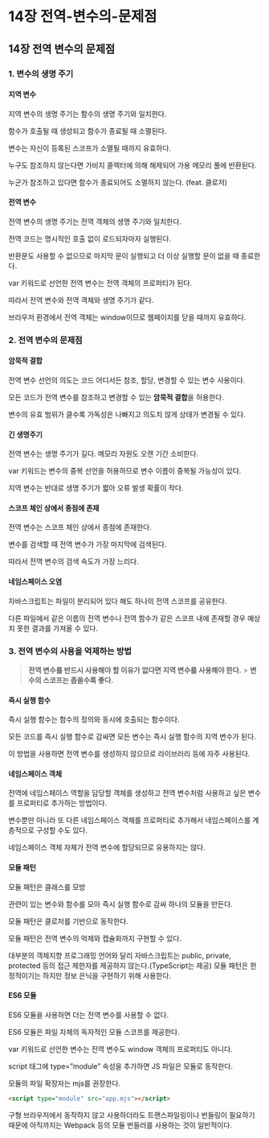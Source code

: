 # 14장 전역-변수의-문제점

## 14장 전역 변수의 문제점

### 1. 변수의 생명 주기

#### 지역 변수

지역 변수의 생명 주기는 함수의 생명 주기와 일치한다.

함수가 호출될 때 생성되고 함수가 종료될 때 소멸된다.

변수는 자신이 등록된 스코프가 소멸될 때까지 유효하다.

누구도 참조하지 않는다면 가비지 콜렉터에 의해 해제되어 가용 메모리 풀에 반환된다.

누군가 참조하고 있다면 함수가 종료되어도 소멸하지 않는다. (feat. 클로저)

#### 전역 변수

전역 변수의 생명 주기는 전역 객체의 생명 주기와 일치한다.

전역 코드는 명시적인 호출 없이 로드되자마자 실행된다.

반환문도 사용할 수 없으므로 마지막 문이 실행되고 더 이상 실행할 문이 없을 때 종료한다.

var 키워드로 선언한 전역 변수는 전역 객체의 프로퍼티가 된다.

따라서 전역 변수와 전역 객체와 생명 주기가 같다.

브라우저 환경에서 전역 객체는 window이므로 웹페이지를 닫을 때까지 유효하다.

### 2. 전역 변수의 문제점

#### 암묵적 결합

전역 변수 선언의 의도는 코드 어디서든 참조, 할당, 변경할 수 있는 변수 사용이다.

모든 코드가 전역 변수를 참조하고 변경할 수 있는 **암묵적 결합**을 허용한다.

변수의 유효 범위가 클수록 가독성은 나빠지고 의도치 않게 상태가 변경될 수 있다.

#### 긴 생명주기

전역 변수는 생명 주기가 길다. 메모리 자원도 오랜 기간 소비한다.

var 키워드는 변수의 중복 선언을 허용하므로 변수 이름이 중복될 가능성이 있다.

지역 변수는 반대로 생명 주기가 짧아 오류 발생 확률이 작다.

#### 스코프 체인 상에서 종점에 존재

전역 변수는 스코프 체인 상에서 종점에 존재한다.

변수를 검색할 때 전역 변수가 가장 마지막에 검색된다.

따라서 전역 변수의 검색 속도가 가장 느리다.

#### 네임스페이스 오염

자바스크립트는 파일이 분리되어 있다 해도 하나의 전역 스코프를 공유한다.

다른 파일에서 같은 이름의 전역 변수나 전역 함수가 같은 스코프 내에 존재할 경우 예상치 못한 결과를 가져올 수 있다.

### 3. 전역 변수의 사용을 억제하는 방법

> **전역 변수를 반드시 사용해야 할 이유가 없다면 지역 변수를 사용해야 한다.** > **변수의 스코프는 좁을수록 좋다.**

#### 즉시 실행 함수

즉시 실행 함수는 함수의 정의와 동시에 호출되는 함수이다.

모든 코드를 즉시 실행 함수로 감싸면 모든 변수는 즉시 실행 함수의 지역 변수가 된다.

이 방법을 사용하면 전역 변수를 생성하지 않으므로 라이브러리 등에 자주 사용된다.

#### 네임스페이스 객체

전역에 네임스페이스 역할을 담당할 객체를 생성하고 전역 변수처럼 사용하고 싶은 변수를 프로퍼티로 추가하는 방법이다.

변수뿐만 아니라 또 다른 네임스페이스 객체를 프로퍼티로 추가해서 네임스페이스를 계층적으로 구성할 수도 있다.

네임스페이스 객체 자체가 전역 변수에 할당되므로 유용하지는 않다.

#### 모듈 패턴

모듈 패턴은 클래스를 모방

관련이 있는 변수와 함수를 모아 즉시 실행 함수로 감싸 하나의 모듈을 만든다.

모듈 패턴은 클로저를 기반으로 동작한다.

모듈 패턴은 전역 변수의 억제와 캡슐화까지 구현할 수 있다.

대부분의 객체지향 프로그래밍 언어와 달리 자바스크립트는 public, private, protected 등의 접근 제한자를 제공하지 않는다.(TypeScript는 제공) 모듈 패턴은 한정적이기는 하지만 정보 은닉을 구현하기 위해 사용한다.

#### ES6 모듈

ES6 모듈을 사용하면 더는 전역 변수를 사용할 수 없다.

ES6 모듈은 파일 자체의 독자적인 모듈 스코프를 제공한다.

var 키워드로 선언한 변수는 전역 변수도 window 객체의 프로퍼티도 아니다.

script 태그에 type=”module” 속성을 추가하면 JS 파일은 모듈로 동작한다.

모듈의 파일 확장자는 mjs를 권장한다.

```html
<script type="module" src="app.mjs"></script>
```

구형 브라우저에서 동작하지 않고 사용하더라도 트랜스파일링이나 번들링이 필요하기 때문에 아직까지는 Webpack 등의 모듈 번들러를 사용하는 것이 일반적이다.
